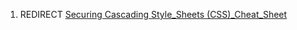 1.  REDIRECT [Securing Cascading Style_Sheets
    (CSS)_Cheat_Sheet](Securing_Cascading_Style_Sheets_\(CSS\)_Cheat_Sheet "wikilink")